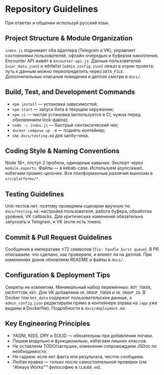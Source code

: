# Repository Guidelines

При ответах и общении используй русский язык.

## Project Structure & Module Organization

`index.js` поднимает оба адаптера (Telegram и VK), управляет состояниями пользователей, офлайн-очередью и буфером накопления. Encounter API живёт в `encounter-api.js`. Данные пользователей (`user_data.json`) и whitelist (`admin_config.json`) лежат в корне проекта; путь к данным можно переопределить через `DATA_FILE`. Дополнительные описания поведения и деплоя смотри в `docs/`.

## Build, Test, and Development Commands

- `npm install` — установка зависимостей;
- `npm start` — запуск бота в текущем окружении;
- `npm ci` — чистая установка (используется в CI, нужна перед обновлением lock-файла);
- `node -c index.js` — быстрый синтаксический чек;
- `docker-compose up -d` — поднять контейнер;
- см. `docs/testing.md` для sanity-чека.

## Coding Style & Naming Conventions

Node 18+, отступ 2 пробела, одинарные кавычки. Экспорт через `module.exports`. Файлы — в kebab-case. Используем async/await, избегаем промис-цепочек. Все платформенные различия выносим в `src/platforms/*`.

## Testing Guidelines

Unit-тестов нет, поэтому проверяем сценарии вручную по `docs/testing.md`: настройка пользователя, работа буфера, обработка уровней, VK callbacks. Для критических изменений обязательно запускать и Telegram, и VK (если есть токен).

## Commit & Pull Request Guidelines

Сообщения в императиве ≤72 символов (`fix: handle burst queue`). В PR описываем: что сделано, как проверяли, и влияет ли на деплой. При изменениях доков обновляем README и файлы в `docs/`.

## Configuration & Deployment Tips

Секреты не коммитим. Минимальный набор переменных: `BOT_TOKEN`, `ENCRYPTION_KEY`. Для VK добавляем `VK_GROUP_TOKEN` и `VK_GROUP_ID`. В Docker том `bot_data` содержит пользовательские данные, а `admin_config.json` редактируем прямо в контейнере (права на `/app` уже выданы в Dockerfile). Подробности в `docs/deployment.md`.

## Key Engineering Principles

- YAGNI, KISS, DRY и SOLID — обязательны при добавлении логики.
- Пишем модульно и функционально, избегаем лишних классов.
- Не оставляем TODO/заглушек, изменения сопровождаем JSDoc по необходимости.
- Не гадаем: если нет факта или результата, честно сообщаем.
- Любая правка — только после самостоятельной проверки (см. “Always Works™” философию в `CLAUDE.md`).
